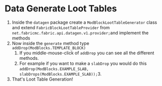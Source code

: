 # Data Generate Loot Tables

1. Inside the `datagen` package create a `ModBlockLootTableGenerator` class and extend `FabricBlockLootTableProvider` from `net.fabricmc.fabric.api.datagen.v1.provider;`and implement the methods
2. Now inside the `generate` method type `addDrop(ModBlocks.TEMPLATE_BLOCK)`
   1. If you middle-mouse-click of `addDrop` you can see all the different methods.
   2. For example if you want to make a `slabDrop` you would do this `addDrop(ModBlocks.EXAMPLE_SLAB, slabDrops(ModBlocks.EXAMPLE_SLAB));`3.
3. That's Loot Table Generation!